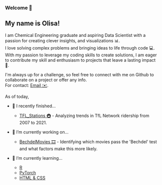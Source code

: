 ### Welcome 🚀

<h2 align="left"> My name is Olisa! </h2>

I am Chemical Engineering graduate and aspiring Data Scientist with a passion for creating clever insights, and visualizations 📊.   
I love solving complex problems and bringing ideas to life through code 💻.   
With my passion to leverage my coding skills to create solutions, I am eager to contribute my skill and enthusiasm to projects that leave a lasting impact 🌱. 

I'm always up for a challenge, so feel free to connect with me on Github to collaborate on a project or offer any info.   
For contact: [Email ✉️](mailto:OOsakwe1@icloud.com).

As of today,
- 🚀 I recently finished...
  * [TFL_Stations 🚇](https://github.com/Osakwe1/TFL_Stations) - Analyzing trends in TfL Network ridership from 2007 to 2021.

- 🔭 I’m currently working on...
  * [BechdelMovies 🎞️](https://github.com/Osakwe1/BechdelMovies) - Identifying which movies pass the 'Bechdel' test and what factors make this more likely.

- 🌱 I’m currently learning...   
  * [R](https://www.r-project.org/about.html) 
  * [PyTorch](https://pytorch.org/)
  * [HTML & CSS](https://www.w3.org/standards/webdesign/htmlcss)


<!-- [![Top Langs](https://github-readme-stats.vercel.app/api/top-langs/?username=Osakwe)](https://github.com/Osakwe1/github-readme-stats) -->

<!-- [![Top Langs](https://github-readme-stats.vercel.app/api/top-langs/?username=Osakwe1&layout=compact)](https://github.com/Osakwe1/github-readme-stats) -->

<!-- [![GitHub Streak](https://github-readme-streak-stats.herokuapp.com/?user=Osakwe1)](https://git.io/streak-stats) -->

<!-- ![](https://komarev.com/ghpvc/?username=Osakwe1&label=VIEWS&style=flat-square&color=5a32a8) -->

<!--
**Osakwe1/Osakwe1** is a ✨ _special_ ✨ repository because its `README.md` (this file) appears on your GitHub profile.

Here are some ideas to get you started:

- 🔭 I’m currently working on ...
- 🌱 I’m currently learning ...
- 👯 I’m looking to collaborate on ...
- 🤔 I’m looking for help with ...
- 💬 Ask me about ...
- 📫 How to reach me: ...
- 😄 Pronouns: ...
- ⚡ Fun fact: ...
-->



